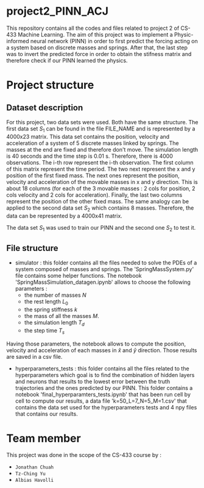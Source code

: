 # project2_PINN_ACJ

This repository contains all the codes and files related to project 2 of CS-433 Machine Learning. The aim of this project was to implement a Physic-informed neural network (PINN) in order to first predict the forcing acting on a system based on discrete masses and springs. After that, the last step was to invert the predicted force in order to obtain the stifness matrix and therefore check if our PINN learned the physics. 

# Project structure 

## Dataset description
For this project, two data sets were used. Both have the same structure. The first data set $S_{1}$ can be found in the file FILE_NAME and is represented by a 4000x23 matrix. This data set contains the position, velocity and acceleration of a system of 5 discrete masses linked by springs. The masses at the end are fixed and therefore don't move. The simulation length is 40 seconds and the time step is 0.01 s. Therefore, there is 4000 observations. The i-th row represent the i-th observation. The first column of this matrix represent the time period. The two next represent the x and y position of the first fixed mass. The next ones represent the position, velocity and acceleration of the movable masses in x and y direction. This is about 18 columns (for each of the 3 movable masses : 2 cols for position, 2 cols velocity and 2 cols for acceleration). Finally, the last two columns represent the position of the other fixed mass. The same analogy can be applied to the second data set $S_{2}$ which contains 8 masses. Therefore, the data can be represented by a 4000x41 matrix. 

The data set $S_{1}$ was used to train our PINN and the second one $S_{2}$ to test it. 


## File structure 
- simulator : this folder contains all the files needed to solve the PDEs of a system composed of masses and springs. The 'SpringMassSystem.py' file contains some helper functions. The notebook 'SpringMassSimulation_datagen.ipynb' allows to choose the following parameters : 
     - the number of masses $N$ 
     - the rest length $L_{0}$ 
     - the spring stiffness $k$ 
     - the mass of all the masses $M$.
     - the simulation length $T_{d}$
     - the step time $T_{s}$
    
Having those parameters, the notebook allows to compute the position, velocity and acceleration of each masses in $\hat{x}$ and $\hat{y}$ direction. Those results are saved in a csv file. 

- hyperparameters_tests : this folder contains all the files related to the hyperparameters which goal is to find the combination of hidden layers and neurons that results to the lowest error between the truth trajectories and the ones predicted by our PINN. This folder contains a notebook 'final_hyperparamters_tests.ipynb' that has been run cell by cell to compute our results, a data file 'k=50_L=7_N=5_M=1.csv' that contains the data set used for the hyperparameters tests and 4 npy files that contains our results. 


# Team member 
This project was done in the scope of the CS-433 course by : 
*   `Jonathan Chuah`
*   `Tz-Ching Yu`
*   `Albias Havolli `

